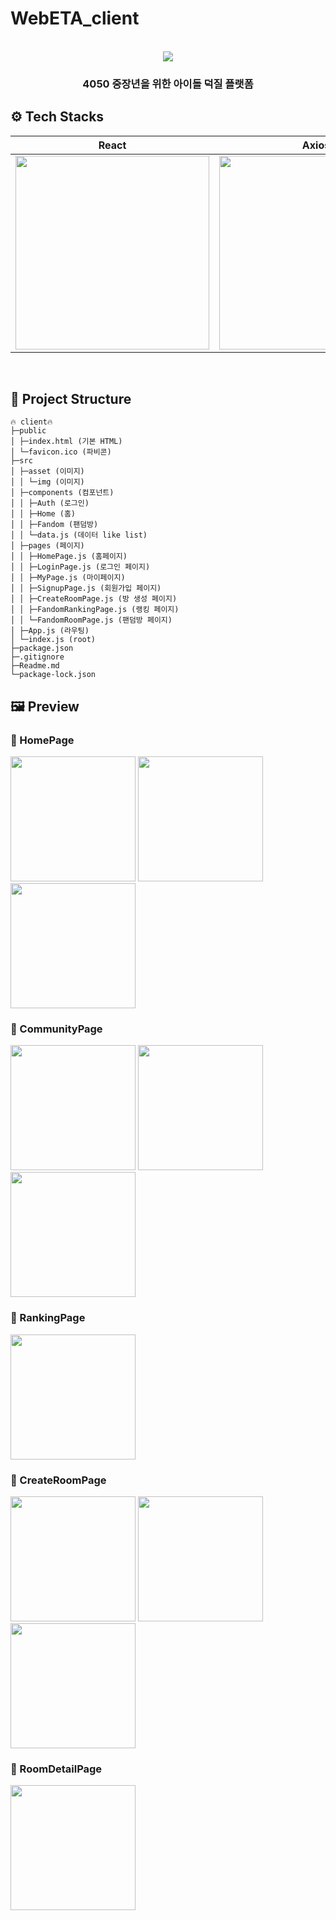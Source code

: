 # WebETA_client

<p align="center">
  <br>
  <img src="./readme/Everyfandom.svg">
  <br>
</p>

<h3 align = "center"> 4050 중장년을 위한 아이돌 덕질 플랫폼 </h3>




## ⚙️ Tech Stacks

|  React    |  Axios  |  Styled-Component  | 
| :--------: | :-------: | :-------: |
|   <img src='/readme/react.png' width='310'/>   |   <img src='/readme/axios.png' width='310'/>  |   <img src='/readme/styled_component.png' width='310'/>   |

<br>

## 🎄 Project Structure

	🔥 client🔥
	├─public
	│ ├─index.html (기본 HTML)
	│ └─favicon.ico (파비콘)
	├─src
	│ ├─asset (이미지)
 	│ │ └─img (이미지)
	│ ├─components (컴포넌트)
 	│ │ ├─Auth (로그인)
  	│ │ ├─Home (홈)
	│ │ ├─Fandom (팬덤방)
 	│ │ └─data.js (데이터 like list)
   	│ ├─pages (페이지)
	│ │ ├─HomePage.js (홈페이지)
	│ │ ├─LoginPage.js (로그인 페이지)
	│ │ ├─MyPage.js (마이페이지)
	│ │ ├─SignupPage.js (회원가입 페이지)
	│ │ ├─CreateRoomPage.js (방 생성 페이지)
	│ │ ├─FandomRankingPage.js (랭킹 페이지)
	│ │ └─FandomRoomPage.js (팬덤방 페이지)
	│ ├─App.js (라우팅)
	│ └─index.js (root)
	├─package.json
 	├─.gitignore
  	├─Readme.md
 	└─package-lock.json

## 🖼️ Preview

### 📄 HomePage
<img src='/readme/BeforeHome.png' width='200'/>  <img src='/readme/BeforeHome2.png' width='200'/>  <img src='/readme/AfterHome.png' width='200'/>   

### 📄 CommunityPage
<img src='/readme/BeforeCommunity.png' width='200'/>  <img src='/readme/BeforeCommunity2.png' width='200'/>  <img src='/readme/AfterCommunity.png' width='200'/>

### 📄 RankingPage
<img src='/readme/Ranking.png' width='200'/>

### 📄 CreateRoomPage
<img src='/readme/CreateRoom.png' width='200'/>  <img src='/readme/CreateRoom2.png' width='200'/>  <img src='/readme/CreateRoom3.png' width='200'/>

### 📄 RoomDetailPage
<img src='/readme/RoomDetail.png' width='200'/>
 
<br>

 

<!-- Stack Icon Refernces -->

[ra]: /readme/react.png
[ax]: /readme/axios.png
[sc]: /readme/styled_component.png
